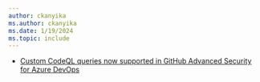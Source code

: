 ```yaml
---
author: ckanyika
ms.author: ckanyika
ms.date: 1/19/2024
ms.topic: include
---
```


- [Custom CodeQL queries now supported in GitHub Advanced Security for Azure DevOps](#custom-codeql-queries-now-supported-in-github-advanced-security-for-azure-devops)